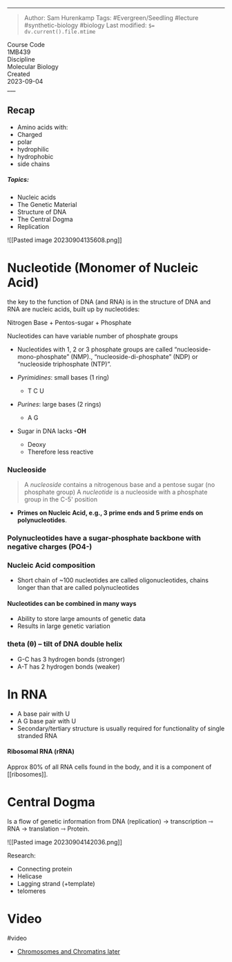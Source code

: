 
___
> Author: <span class="name">Sam Hurenkamp</span>
> Tags: #Evergreen/Seedling #lecture #synthetic-biology #biology
> Last modified: `$= dv.current().file.mtime`

<div class="f-info">
	<div class="course-code">
		<span class="fheader"> Course Code </span> <br/>
		<span class="fbody"> 1MB439 </span>
	</div>
	<div class="discipline">
		<span class="fheader"> Discipline </span> <br />
		<span class="fbody"> Molecular Biology </span>
	</div>
	<div class="date">
		<span class="fheader"> Created</span> <br />
		<span class="fbody last-modified"> 2023-09-04 </span>
	</div>
</div>
___

## Recap
- Amino acids
with:
- Charged
- polar
- hydrophilic
- hydrophobic
- side chains

##### *Topics*:
- Nucleic acids
- The Genetic Material
- Structure of DNA
- The Central Dogma
- Replication


![[Pasted image 20230904135608.png]]
# Nucleotide (Monomer of Nucleic Acid)
the key to the function of DNA (and RNA) is in the structure
of DNA and RNA are nucleic acids, built up by nucleotides:

Nitrogen Base + Pentos-sugar + Phosphate

Nucleotides can have variable number of phosphate groups
- Nucleotides with 1, 2 or 3 phosphate groups are called “nucleoside-mono-phosphate” (NMP)., “nucleoside-di-phosphate” (NDP) or “nucleoside triphosphate (NTP)”.

- *Pyrimidines*: small bases (1 ring)
	- T C U
- *Purines*: large bases (2 rings)
	- A G
- Sugar in DNA lacks **-OH**
	- Deoxy
	- Therefore less reactive

### Nucleoside
> A *nucleoside* contains a nitrogenous base and a pentose sugar (no phosphate group)
> A *nucleotide* is a nucleoside with a phosphate group in the C-5' position


- **Primes on Nucleic Acid, e.g., 3 prime ends and 5 prime ends on polynucleotides**.

### **Polynucleotides have a sugar-phosphate backbone with negative charges (PO4-)**

### Nucleic Acid composition
- Short chain of ~100 nucleotides are called oligonucleotides, chains longer than that are called polynucleotides

#### Nucleotides can be combined in many ways
- Ability to store large amounts of genetic data
- Results in large genetic variation

### **theta (θ) – tilt of DNA double helix**

- G-C has 3 hydrogen bonds (stronger)
- A-T has 2 hydrogen bonds (weaker)

# In RNA
-  A base pair with U
-  A G base pair with U
- Secondary/tertiary structure is usually required for functionality of single stranded RNA
#### Ribosomal RNA (rRNA)
Approx 80% of all RNA cells found in the body, and it is a component of [[ribosomes]].

# Central Dogma
Is a flow of genetic information from DNA (replication) → transcription ⇾ RNA → translation ⇾ Protein.

![[Pasted image 20230904142036.png]]




Research: 
- Connecting protein
- Helicase
- Lagging strand (+template)
- telomeres


# Video
#video
- [Chromosomes and Chromatins later](http://www.ted.com/talks/drew_berry_animations_of_unseeable_biology)












